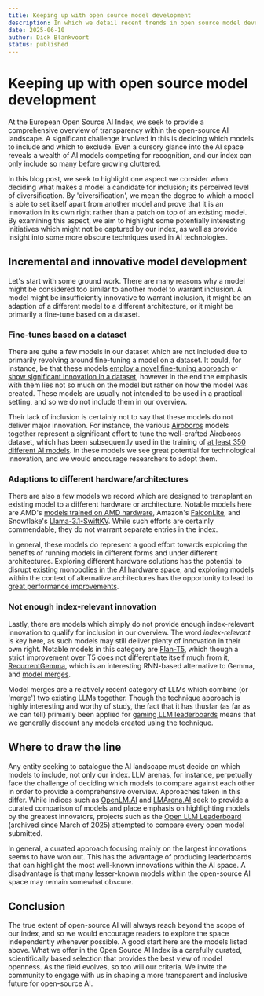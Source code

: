 ```yaml
---
title: Keeping up with open source model development
description: In which we detail recent trends in open source model development, focusing on what makes models distinctive and when we do or do not include them in the OS AI Index
date: 2025-06-10
author: Dick Blankvoort
status: published
---
```

# Keeping up with open source model development
<author :author="author"></author>
<date :date="date"></date>

At the European Open Source AI Index, we seek to provide a comprehensive overview of transparency within the open-source AI landscape. A significant challenge involved in this is deciding which models to include and which to exclude. Even a cursory glance into the AI space reveals a wealth of AI models competing for recognition, and our index can only include so many before growing cluttered.

In this blog post, we seek to highlight one aspect we consider when deciding what makes a model a candidate for inclusion; its perceived level of diversification. By 'diversification', we mean the degree to which a model is able to set itself apart from another model and prove that it is an innovation in its own right rather than a patch on top of an existing model. By examining this aspect, we aim to highlight some potentially interesting initiatives which might not be captured by our index, as well as provide insight into some more obscure techniques used in AI technologies.

## Incremental and innovative model development
Let's start with some ground work. There are many reasons why a model might be considered too similar to another model to warrant inclusion. A model might be insufficiently innovative to warrant inclusion, it might be an adaption of a different model to a different architecture, or it might be primarily a fine-tune based on a dataset.

### Fine-tunes based on a dataset
There are quite a few models in our dataset which are not included due to primarily revolving around fine-tuning a model on a dataset. It could, for instance, be that these models [employ a novel fine-tuning approach](https://huggingface.co/ernie-research/HH-RLHF-Gemma-2B-MA-PPO-Fixed5) or [show significant innovation in a dataset](https://huggingface.co/OFA-Sys/OccuLLaMA-7B), however in the end the emphasis with them lies not so much on the model but rather on how the model was created. These models are usually not intended to be used in a practical setting, and so we do not include them in our overview.

Their lack of inclusion is certainly not to say that these models do not deliver major innovation. For instance, the various [Airoboros](https://huggingface.co/jondurbin/airoboros-110b-3.3) models together represent a significant effort to tune the well-crafted Airoboros dataset, which has been subsequently used in the training of [at least 350 different AI models](https://huggingface.co/models?dataset=dataset:jondurbin/airoboros-3.2). In these models we see great potential for technological innovation, and we would encourage researchers to adopt them.

### Adaptions to different hardware/architectures
There are also a few models we record which are designed to transplant an existing model to a different hardware or architecture. Notable models here are AMD's [models trained on AMD hardware](https://huggingface.co/amd/AMD-OLMo-1B-SFT-DPO), Amazon's [FalconLite](https://huggingface.co/amazon/FalconLite), and Snowflake's [Llama-3.1-SwiftKV](https://huggingface.co/Snowflake/Llama-3.1-SwiftKV-8B-Instruct). While such efforts are certainly commendable, they do not warrant separate entries in the index.

In general, these models do represent a good effort towards exploring the benefits of running models in different forms and under different architectures. Exploring different hardware solutions has the potential to disrupt [existing monopolies in the AI hardware space](https://www.bloomberg.com/news/features/2025-03-20/are-ai-monopolies-here-to-stay-nvidia-and-the-future-of-ai-chips), and exploring models within the context of alternative architectures has the opportunity to lead to [great performance improvements](https://huggingface.co/Snowflake/Arctic-LSTM-Speculator-Llama-3.1-8B-Instruct).

### Not enough index-relevant innovation
Lastly, there are models which simply do not provide enough index-relevant innovation to qualify for inclusion in our overview. The word _index-relevant_ is key here, as such models may still deliver plenty of innovation in their own right. Notable models in this category are [Flan-T5](https://huggingface.co/google/flan-t5-xxl), which though a strict improvement over T5 does not differentiate itself much from it, [RecurrentGemma](https://huggingface.co/google/recurrentgemma-9b-it), which is an interesting RNN-based alternative to Gemma, and [model merges](https://huggingface.co/blog/mlabonne/merge-models).

Model merges are a relatively recent category of LLMs which combine (or 'merge') two existing LLMs together. Though the technique approach is highly interesting and worthy of study, the fact that it has thusfar (as far as we can tell) primarily been applied for [gaming LLM leaderboards](https://huggingface.co/spaces/open-llm-leaderboard/open_llm_leaderboard) means that we generally discount any models created using the technique.

## Where to draw the line
Any entity seeking to catalogue the AI landscape must decide on which models to include, not only our index. LLM arenas, for instance, perpetually face the challenge of deciding which models to compare against each other in order to provide a comprehensive overview. Approaches taken in this differ. While indices such as [OpenLM.AI](https://openlm.ai/chatbot-arena/) and [LMArena.AI](https://lmarena.ai/) seek to provide a curated comparison of models and place emphasis on highlighting models by the greatest innovators, projects such as the [Open LLM Leaderboard](https://huggingface.co/spaces/open-llm-leaderboard/open_llm_leaderboard#/) (archived since March of 2025) attempted to compare every open model submitted.

In general, a curated approach focusing mainly on the largest innovations seems to have won out. This has the advantage of producing leaderboards that can highlight the most well-known innovations within the AI space. A disadvantage is that many lesser-known models within the open-source AI space may remain somewhat obscure.

## Conclusion
The true extent of open-source AI will always reach beyond the scope of our index, and so we would encourage readers to explore the space independently whenever possible. A good start here are the models listed above. What we offer in the Open Source AI Index is a carefully curated, scientifically based selection that provides the best view of model openness. As the field evolves, so too will our criteria. We invite the community to engage with us in shaping a more transparent and inclusive future for open-source AI.
